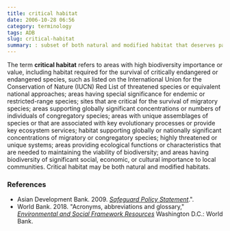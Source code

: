 ```yaml
---
title: critical habitat
date: 2006-10-28 06:56
category: terminology
tags: ADB
slug: critical-habitat
summary: : subset of both natural and modified habitat that deserves particular attention.
---
```


The term **critical habitat** refers to areas with high biodiversity importance or value, including habitat required for the survival of critically endangered or endangered species, such as listed on the International
Union for the Conservation of Nature (IUCN) Red List of threatened species or equivalent national
approaches; areas having special significance for endemic or restricted-range species; sites that are critical for the survival of migratory species; areas supporting globally significant concentrations or numbers of individuals of congregatory species; areas with unique assemblages of species or that are associated with key evolutionary processes or provide key ecosystem services; habitat
supporting globally or nationally significant concentrations of migratory or congregatory species; highly threatened or unique systems;  areas providing ecological functions or characteristics that are needed to maintaining the viability of biodiversity; and areas having biodiversity of significant social, economic, or cultural importance to local communities. Critical habitat may be both natural and modified habitats. 


### References

* Asian Development Bank. 2009. *[Safeguard Policy Statement](http://www.adb.org/sites/default/files/institutional-document/32056/safeguard-policy-statement-june2009.pdf)*.".
* World Bank. 2018. "Acronyms, abbreviations and glossary," _[Environmental and Social Framework Resources](https://www.worldbank.org/en/projects-operations/environmental-and-social-framework/brief/environmental-and-social-framework-resources)_ Washington D.C.: World Bank.
